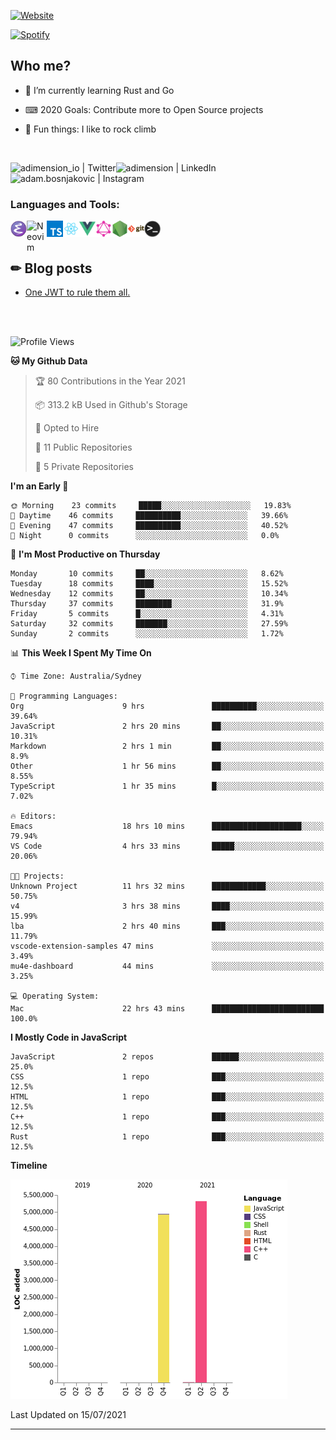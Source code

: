 [![Website](https://img.shields.io/website?label=adimension.io&style=for-the-badge&url=https%3A%2F%2Fadimension.io)](https://adimension.io)

[![Spotify](https://novatorem-mu-nine.vercel.app/api/spotify)](https://open.spotify.com/user/1236398322?si=dEmLKx6LQ-idmdVJGJCHRw)

## Who me?

- 🌱 I’m currently learning Rust and Go
- ⌨ 2020 Goals: Contribute more to Open Source projects
- 🧗 Fun things: I like to rock climb

   <br />

[<img align="left" alt="adimension_io | Twitter" src="https://img.shields.io/badge/twitter-%231DA1F2.svg?&style=for-the-badge&logo=twitter&logoColor=white" />][twitter]
[<img align="left" alt="adimension | LinkedIn" src="https://img.shields.io/badge/linkedin-%230077B5.svg?&style=for-the-badge&logo=linkedin&logoColor=white" />][linkedin]
[<img align="left" alt="adam.bosnjakovic | Instagram" src="https://img.shields.io/badge/instagram-%23E4405F.svg?&style=for-the-badge&logo=instagram&logoColor=white" />][instagram]

<br /><br />

### Languages and Tools:

[<img align="left" alt="Emacs" width="26px" src="https://raw.githubusercontent.com/github/explore/80688e429a7d4ef2fca1e82350fe8e3517d3494d/topics/emacs/emacs.png" />][emacs]
[<img align="left" alt="Neovim" width="32px" src="https://raw.githubusercontent.com/neovim/neovim.github.io/master/logos/neovim-logo-300x87.png" />][nvim]
[<img align="left" alt="Typescript" width="26px" src="https://raw.githubusercontent.com/github/explore/80688e429a7d4ef2fca1e82350fe8e3517d3494d/topics/typescript/typescript.png" />][ts]
[<img align="left" alt="React" width="26px" src="https://raw.githubusercontent.com/github/explore/80688e429a7d4ef2fca1e82350fe8e3517d3494d/topics/react/react.png" />][react]
[<img align="left" alt="Vue" width="26px" src="https://raw.githubusercontent.com/github/explore/80688e429a7d4ef2fca1e82350fe8e3517d3494d/topics/vue/vue.png" />][vue]
[<img align="left" alt="GraphQL" width="26px" src="https://raw.githubusercontent.com/github/explore/80688e429a7d4ef2fca1e82350fe8e3517d3494d/topics/graphql/graphql.png" />][gql]
[<img align="left" alt="Node.js" width="26px" src="https://raw.githubusercontent.com/github/explore/80688e429a7d4ef2fca1e82350fe8e3517d3494d/topics/nodejs/nodejs.png" />][node]
[<img align="left" alt="Git" width="26px" src="https://raw.githubusercontent.com/github/explore/80688e429a7d4ef2fca1e82350fe8e3517d3494d/topics/git/git.png" />][git]
[<img align="left" alt="Terminal" width="26px" src="https://raw.githubusercontent.com/github/explore/80688e429a7d4ef2fca1e82350fe8e3517d3494d/topics/terminal/terminal.png" />][fish]

<br /><br />

## ✏ Blog posts

<!-- BLOG-POST-LIST:START -->
- [One JWT to rule them all.](https://dev.to/adimension_io/one-jwt-to-rule-them-all-55ac)
<!-- BLOG-POST-LIST:END -->

<br /><br />

<!--START_SECTION:waka-->
![Profile Views](http://img.shields.io/badge/Profile%20Views-1-blue)

**🐱 My Github Data** 

> 🏆 80 Contributions in the Year 2021
 > 
> 📦 313.2 kB Used in Github's Storage 
 > 
> 💼 Opted to Hire
 > 
> 📜 11 Public Repositories 
 > 
> 🔑 5 Private Repositories  
 > 
**I'm an Early 🐤** 

```text
🌞 Morning    23 commits     █████░░░░░░░░░░░░░░░░░░░░   19.83% 
🌆 Daytime    46 commits     ██████████░░░░░░░░░░░░░░░   39.66% 
🌃 Evening    47 commits     ██████████░░░░░░░░░░░░░░░   40.52% 
🌙 Night      0 commits      ░░░░░░░░░░░░░░░░░░░░░░░░░   0.0%

```
📅 **I'm Most Productive on Thursday** 

```text
Monday       10 commits     ██░░░░░░░░░░░░░░░░░░░░░░░   8.62% 
Tuesday      18 commits     ████░░░░░░░░░░░░░░░░░░░░░   15.52% 
Wednesday    12 commits     ██░░░░░░░░░░░░░░░░░░░░░░░   10.34% 
Thursday     37 commits     ████████░░░░░░░░░░░░░░░░░   31.9% 
Friday       5 commits      █░░░░░░░░░░░░░░░░░░░░░░░░   4.31% 
Saturday     32 commits     ███████░░░░░░░░░░░░░░░░░░   27.59% 
Sunday       2 commits      ░░░░░░░░░░░░░░░░░░░░░░░░░   1.72%

```


📊 **This Week I Spent My Time On** 

```text
⌚︎ Time Zone: Australia/Sydney

💬 Programming Languages: 
Org                      9 hrs               ██████████░░░░░░░░░░░░░░░   39.64% 
JavaScript               2 hrs 20 mins       ██░░░░░░░░░░░░░░░░░░░░░░░   10.31% 
Markdown                 2 hrs 1 min         ██░░░░░░░░░░░░░░░░░░░░░░░   8.9% 
Other                    1 hr 56 mins        ██░░░░░░░░░░░░░░░░░░░░░░░   8.55% 
TypeScript               1 hr 35 mins        █░░░░░░░░░░░░░░░░░░░░░░░░   7.02%

🔥 Editors: 
Emacs                    18 hrs 10 mins      ████████████████████░░░░░   79.94% 
VS Code                  4 hrs 33 mins       █████░░░░░░░░░░░░░░░░░░░░   20.06%

🐱‍💻 Projects: 
Unknown Project          11 hrs 32 mins      ████████████░░░░░░░░░░░░░   50.75% 
v4                       3 hrs 38 mins       ████░░░░░░░░░░░░░░░░░░░░░   15.99% 
lba                      2 hrs 40 mins       ███░░░░░░░░░░░░░░░░░░░░░░   11.79% 
vscode-extension-samples 47 mins             ░░░░░░░░░░░░░░░░░░░░░░░░░   3.49% 
mu4e-dashboard           44 mins             ░░░░░░░░░░░░░░░░░░░░░░░░░   3.25%

💻 Operating System: 
Mac                      22 hrs 43 mins      █████████████████████████   100.0%

```

**I Mostly Code in JavaScript** 

```text
JavaScript               2 repos             ██████░░░░░░░░░░░░░░░░░░░   25.0% 
CSS                      1 repo              ███░░░░░░░░░░░░░░░░░░░░░░   12.5% 
HTML                     1 repo              ███░░░░░░░░░░░░░░░░░░░░░░   12.5% 
C++                      1 repo              ███░░░░░░░░░░░░░░░░░░░░░░   12.5% 
Rust                     1 repo              ███░░░░░░░░░░░░░░░░░░░░░░   12.5%

```


**Timeline**

![Chart not found](https://raw.githubusercontent.com/abosnjakovic/abosnjakovic/main/charts/bar_graph.png) 


 Last Updated on 15/07/2021
<!--END_SECTION:waka-->

---

[website]: https://adimension.io
[twitter]: https://twitter.com/adimension_io
[instagram]: https://www.instagram.com/adam.bosnjakovic
[linkedin]: https://www.linkedin.com/in/adimension/
[emacs]: https://github.com/topics/emacs
[nvim]: https://github.com/neovim/neovim
[ts]: https://github.com/topics/typescript
[react]: https://github.com/topics/react
[vue]: https://github.com/topics/vue
[gql]: https://github.com/topics/graphql
[node]: https://github.com/topics/nodejs
[git]: https://github.com/topics/git
[fish]: https://github.com/fish-shell/fish-shell
